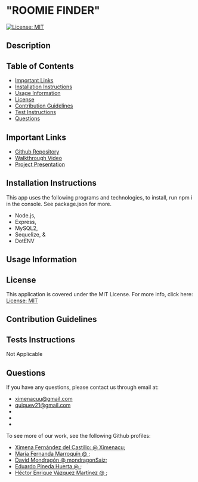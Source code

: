# "ROOMIE FINDER"

[![License: MIT](https://img.shields.io/badge/License-MIT-yellow.svg)](https://opensource.org/licenses/MIT)

## Description 



## Table of Contents 
* [Important Links](#important-links)
* [Installation Instructions](#installation-instructions)
* [Usage Information](#usage-information)
* [License](#license)
* [Contribution Guidelines](#contribution-guidelines)
* [Test Instructions](#tests-instructions)
* [Questions](#questions)

## Important Links 
* [Github Repository](https://github.com/Enrique-V06/Proyect-2)
* [Walkthrough Video]()
* [Project Presentation]()


## Installation Instructions
This app uses the following programs and technologies, to install, run npm i in the console. See package.json for more. 
* Node.js,
* Express, 
* MySQL2, 
* Sequelize, &
* DotENV

## Usage Information


## License
This application is covered under the MIT License. For more info, click here: [License: MIT](https://opensource.org/licenses/MIT)

## Contribution Guidelines


## Tests Instructions
Not Applicable

## Questions
 If you have any questions, please contact us through email at: 
 * ximenacuu@gmail.com  <br/>
 * quiquev21@gmail.com
 *  
 * 
 * 
To see more of our work, see the following Github profiles: 
* [Ximena Fernández del Castillo: @ Ximenacu](https://github.com/Ximenacu);
* [María Fernanda Marroquín @ ](https://github.com/MariaFernandaMarroquin);
* [David Mondragón @ mondragonSaiz](https://github.com/mondragonSaiz);
* [Eduardo Pineda Huerta @ ](https://github.com/EduardoPinedaH);
* [Héctor Enrique Vázquez Martínez @ ](https://github.com/Enrique-V06);

